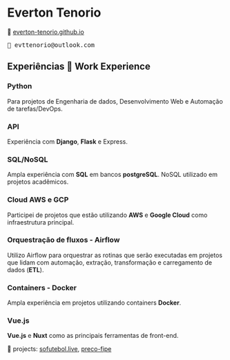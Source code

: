 

# Everton Tenorio
🔗 [everton-tenorio.github.io](https://everton-tenorio.github.io) 
<pre>📧 evttenorio@outlook.com</pre>


##  Experiências 💼  Work Experience

### Python
Para projetos de Engenharia de dados, Desenvolvimento Web e Automação de tarefas/DevOps.

### API
Experiência com **Django**, **Flask** e Express.

### SQL/NoSQL
Ampla experiência com **SQL** em bancos **postgreSQL**. NoSQL utilizado em projetos acadêmicos.

### Cloud AWS e GCP
Participei de projetos que estão utilizando **AWS** e **Google Cloud** como infraestrutura principal.

### Orquestração de fluxos - Airflow
Utilizo Airflow para orquestrar as rotinas que serão executadas em projetos que 
lidam com automação, extração, transformação e carregamento de dados (**ETL**).

### Containers - Docker
Ampla experiência em projetos utilizando containers **Docker**.

### Vue.js
**Vue.js** e **Nuxt** como as principais ferramentas de front-end.

🔗 projects: [sofutebol.live](https://sofutebol.live), [preco-fipe](https://preco-fipe.vercel.app)
